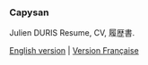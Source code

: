 ### Capysan

Julien DURIS Resume, CV, 履歴書.

[English version](https://monkeydioude.github.io/capysan/index.html) | [Version Française](https://monkeydioude.github.io/capysan/index_fr.html)
